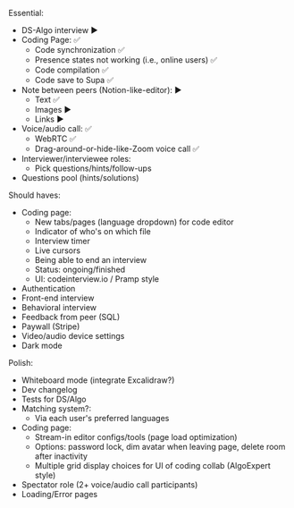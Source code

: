 Essential:
- DS-Algo interview ▶
- Coding Page: ✅
    - Code synchronization ✅
    - Presence states not working (i.e., online users) ✅
    - Code compilation ✅
    - Code save to Supa ✅
- Note between peers (Notion-like-editor): ▶
    - Text ✅
    - Images ▶
    - Links ▶
- Voice/audio call: ✅
    - WebRTC ✅
    - Drag-around-or-hide-like-Zoom voice call ✅
- Interviewer/interviewee roles:
    - Pick questions/hints/follow-ups
- Questions pool (hints/solutions) 

Should haves:
- Coding page:
    - New tabs/pages (language dropdown) for code editor
    - Indicator of who's on which file
    - Interview timer
    - Live cursors
    - Being able to end an interview
    - Status: ongoing/finished
    - UI: codeinterview.io / Pramp style
- Authentication
- Front-end interview
- Behavioral interview
- Feedback from peer (SQL)
- Paywall (Stripe)
- Video/audio device settings
- Dark mode

Polish:
- Whiteboard mode (integrate Excalidraw?)
- Dev changelog
- Tests for DS/Algo
- Matching system?:
    - Via each user's preferred languages
- Coding page:
    - Stream-in editor configs/tools (page load optimization)
    - Options: password lock, dim avatar when leaving page, delete room after inactivity
    - Multiple grid display choices for UI of coding collab (AlgoExpert style)
- Spectator role (2+ voice/audio call participants)
- Loading/Error pages
